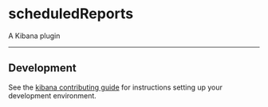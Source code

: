 # scheduledReports

A Kibana plugin

---

## Development

See the [kibana contributing guide](https://github.com/elastic/kibana/blob/main/CONTRIBUTING.md) for instructions setting up your development environment.
